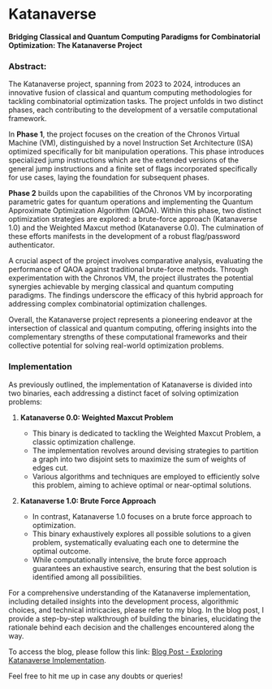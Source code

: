 # Katanaverse

<b>Bridging Classical and Quantum Computing Paradigms for Combinatorial Optimization: The Katanaverse Project</b>

### Abstract:

The Katanaverse project, spanning from 2023 to 2024, introduces an innovative fusion of classical and quantum computing methodologies for tackling combinatorial optimization tasks. The project unfolds in two distinct phases, each contributing to the development of a versatile computational framework.

In <b>Phase 1</b>, the project focuses on the creation of the Chronos Virtual Machine (VM), distinguished by a novel Instruction Set Architecture (ISA) optimized specifically for bit manipulation operations. This phase introduces specialized jump instructions which are the extended versions of the general jump instructions and a finite set of flags incorporated specifically for use cases, laying the foundation for subsequent phases.

<b>Phase 2</b> builds upon the capabilities of the Chronos VM by incorporating parametric gates for quantum operations and implementing the Quantum Approximate Optimization Algorithm (QAOA). Within this phase, two distinct optimization strategies are explored: a brute-force approach (Katanaverse 1.0) and the Weighted Maxcut method (Katanaverse 0.0). The culmination of these efforts manifests in the development of a robust flag/password authenticator.

A crucial aspect of the project involves comparative analysis, evaluating the performance of QAOA against traditional brute-force methods. Through experimentation with the Chronos VM, the project illustrates the potential synergies achievable by merging classical and quantum computing paradigms. The findings underscore the efficacy of this hybrid approach for addressing complex combinatorial optimization challenges.

Overall, the Katanaverse project represents a pioneering endeavor at the intersection of classical and quantum computing, offering insights into the complementary strengths of these computational frameworks and their collective potential for solving real-world optimization problems.

### Implementation

As previously outlined, the implementation of Katanaverse is divided into two binaries, each addressing a distinct facet of solving optimization problems:

1. **Katanaverse 0.0: Weighted Maxcut Problem**
   - This binary is dedicated to tackling the Weighted Maxcut Problem, a classic optimization challenge.
   - The implementation revolves around devising strategies to partition a graph into two disjoint sets to maximize the sum of weights of edges cut.
   - Various algorithms and techniques are employed to efficiently solve this problem, aiming to achieve optimal or near-optimal solutions.

2. **Katanaverse 1.0: Brute Force Approach**
   - In contrast, Katanaverse 1.0 focuses on a brute force approach to optimization.
   - This binary exhaustively explores all possible solutions to a given problem, systematically evaluating each one to determine the optimal outcome.
   - While computationally intensive, the brute force approach guarantees an exhaustive search, ensuring that the best solution is identified among all possibilities.

For a comprehensive understanding of the Katanaverse implementation, including detailed insights into the development process, algorithmic choices, and technical intricacies, please refer to my blog. In the blog post, I provide a step-by-step walkthrough of building the binaries, elucidating the rationale behind each decision and the challenges encountered along the way.

To access the blog, please follow this link: [Blog Post - Exploring Katanaverse Implementation](https://k1n0r4.github.io/2024/02/02/Exploring-Katanaverse-Implementation/).

Feel free to hit me up in case any doubts or queries!
